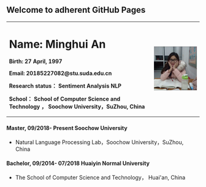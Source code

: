 ## Welcome to adherent GitHub Pages


<table border="0">
  <tr>
    <td width="75%">
      <h1>Name: Minghui An</h1>
      <p><b>Birth: 27 April, 1997</b></p>
       <p><b>Email: 20185227082@stu.suda.edu.cn</b></p>
       <p><b>Research status： Sentiment Analysis NLP</b></p>
       <p><b>School： School of Computer Science and Technology ， Soochow University，SuZhou, China</b></p>      
    </td>
    <td width="25%">
      <img src="/DF5A775E-A9A3-49AC-B98B-E2212AC3D2D0.JPG" width="100%">
    </td>
  </tr>
</table>



#### Master, 09/2018- Present Soochow University

- Natural Language Processing Lab，Soochow University，SuZhou, China

#### Bachelor, 09/2014- 07/2018 Huaiyin Normal University

- The School of Computer Science and Technology， Huai'an, China




